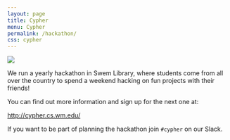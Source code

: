```yaml
---
layout: page
title: Cypher
menu: Cypher
permalink: /hackathon/
css: cypher
---
```


<img id="cypherlogo" src="{{ site.baseurl }}/images/cypher.png" />

We run a yearly hackathon in Swem Library, where students come from all over
the country to spend a weekend hacking on fun projects with their friends!

You can find out more information and sign up for the next one at:

<a href="http://cypher.cs.wm.edu/" id="hacklink">http://cypher.cs.wm.edu/</a>

If you want to be part of planning the hackathon join `#cypher` on our Slack.

